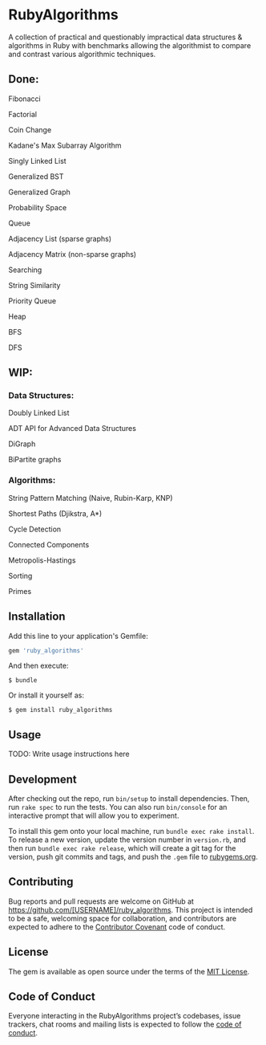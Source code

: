 # RubyAlgorithms

A collection of practical and questionably impractical data structures &
algorithms in Ruby with benchmarks allowing the algorithmist to compare and
contrast various algorithmic techniques.

## Done:

Fibonacci

Factorial

Coin Change

Kadane's Max Subarray Algorithm

Singly Linked List

Generalized BST

Generalized Graph

Probability Space

Queue

Adjacency List (sparse graphs)

Adjacency Matrix (non-sparse graphs)

Searching

String Similarity

Priority Queue

Heap

BFS

DFS

## WIP:

### Data Structures:

Doubly Linked List

ADT API for Advanced Data Structures

DiGraph

BiPartite graphs

### Algorithms:

String Pattern Matching (Naive, Rubin-Karp, KNP)

Shortest Paths (Djikstra, A*)

Cycle Detection

Connected Components

Metropolis-Hastings

Sorting

Primes


## Installation

Add this line to your application's Gemfile:

```ruby
gem 'ruby_algorithms'
```

And then execute:

    $ bundle

Or install it yourself as:

    $ gem install ruby_algorithms

## Usage

TODO: Write usage instructions here

## Development

After checking out the repo, run `bin/setup` to install dependencies. Then, run `rake spec` to run the tests. You can also run `bin/console` for an interactive prompt that will allow you to experiment.

To install this gem onto your local machine, run `bundle exec rake install`. To release a new version, update the version number in `version.rb`, and then run `bundle exec rake release`, which will create a git tag for the version, push git commits and tags, and push the `.gem` file to [rubygems.org](https://rubygems.org).

## Contributing

Bug reports and pull requests are welcome on GitHub at https://github.com/[USERNAME]/ruby_algorithms. This project is intended to be a safe, welcoming space for collaboration, and contributors are expected to adhere to the [Contributor Covenant](http://contributor-covenant.org) code of conduct.

## License

The gem is available as open source under the terms of the [MIT License](http://opensource.org/licenses/MIT).

## Code of Conduct

Everyone interacting in the RubyAlgorithms project’s codebases, issue trackers, chat rooms and mailing lists is expected to follow the [code of conduct](https://github.com/[USERNAME]/ruby_algorithms/blob/master/CODE_OF_CONDUCT.md).
